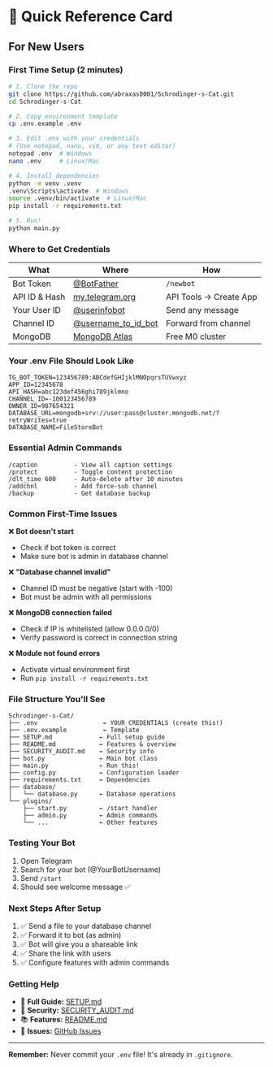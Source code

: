 # 🎯 Quick Reference Card

## For New Users

### First Time Setup (2 minutes)

```bash
# 1. Clone the repo
git clone https://github.com/abraxas0001/Schrodinger-s-Cat.git
cd Schrodinger-s-Cat

# 2. Copy environment template
cp .env.example .env

# 3. Edit .env with your credentials
# (Use notepad, nano, vim, or any text editor)
notepad .env  # Windows
nano .env     # Linux/Mac

# 4. Install dependencies
python -m venv .venv
.venv\Scripts\activate  # Windows
source .venv/bin/activate  # Linux/Mac
pip install -r requirements.txt

# 5. Run!
python main.py
```

### Where to Get Credentials

| What | Where | How |
|------|-------|-----|
| Bot Token | [@BotFather](https://t.me/BotFather) | `/newbot` |
| API ID & Hash | [my.telegram.org](https://my.telegram.org) | API Tools → Create App |
| Your User ID | [@userinfobot](https://t.me/userinfobot) | Send any message |
| Channel ID | [@username_to_id_bot](https://t.me/username_to_id_bot) | Forward from channel |
| MongoDB | [MongoDB Atlas](https://mongodb.com/cloud/atlas) | Free M0 cluster |

### Your .env File Should Look Like

```env
TG_BOT_TOKEN=123456789:ABCdefGHIjklMNOpqrsTUVwxyz
APP_ID=12345678
API_HASH=abc123def456ghi789jklmno
CHANNEL_ID=-100123456789
OWNER_ID=987654321
DATABASE_URL=mongodb+srv://user:pass@cluster.mongodb.net/?retryWrites=true
DATABASE_NAME=FileStoreBot
```

### Essential Admin Commands

```
/caption          - View all caption settings
/protect          - Toggle content protection
/dlt_time 600     - Auto-delete after 10 minutes
/addchnl          - Add force-sub channel
/backup           - Get database backup
```

### Common First-Time Issues

❌ **Bot doesn't start**
- Check if bot token is correct
- Make sure bot is admin in database channel

❌ **"Database channel invalid"**
- Channel ID must be negative (start with -100)
- Bot must be admin with all permissions

❌ **MongoDB connection failed**
- Check if IP is whitelisted (allow 0.0.0.0/0)
- Verify password is correct in connection string

❌ **Module not found errors**
- Activate virtual environment first
- Run `pip install -r requirements.txt`

### File Structure You'll See

```
Schrodinger-s-Cat/
├── .env                  ← YOUR CREDENTIALS (create this!)
├── .env.example          ← Template
├── SETUP.md             ← Full setup guide
├── README.md            ← Features & overview
├── SECURITY_AUDIT.md    ← Security info
├── bot.py               ← Main bot class
├── main.py              ← Run this!
├── config.py            ← Configuration loader
├── requirements.txt     ← Dependencies
├── database/
│   └── database.py      ← Database operations
└── plugins/
    ├── start.py         ← /start handler
    ├── admin.py         ← Admin commands
    └── ...              ← Other features
```

### Testing Your Bot

1. Open Telegram
2. Search for your bot (@YourBotUsername)
3. Send `/start`
4. Should see welcome message ✅

### Next Steps After Setup

1. ✅ Send a file to your database channel
2. ✅ Forward it to bot (as admin)
3. ✅ Bot will give you a shareable link
4. ✅ Share the link with users
5. ✅ Configure features with admin commands

### Getting Help

- 📖 **Full Guide:** [SETUP.md](SETUP.md)
- 🔐 **Security:** [SECURITY_AUDIT.md](SECURITY_AUDIT.md)
- 📚 **Features:** [README.md](README.md)
- 🐛 **Issues:** [GitHub Issues](https://github.com/abraxas0001/Schrodinger-s-Cat/issues)

---

**Remember:** Never commit your `.env` file! It's already in `.gitignore`.
